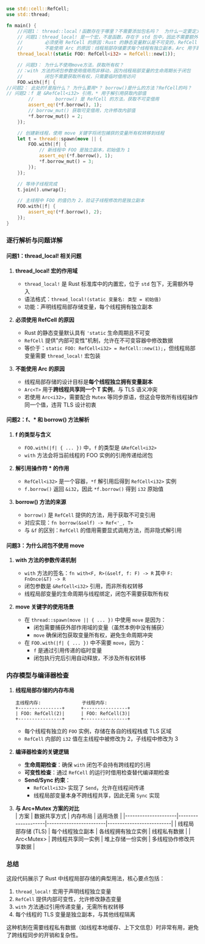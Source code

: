 ```rust
use std::cell::RefCell;
use std::thread;

fn main() {
    //问题1： thread::local！函数存在于哪里？不需要添加包名吗？  为什么一定要定义为RefCell？ 使用Arc指针 去创建一个存在堆上的变量不行吗？该变量实现了send方法就行吧？
    // 问题1：thread_local! 是一个宏，不是函数，存在于 std 包中，因此不需要额外导入。
    //        必须使用 RefCell 的原因：Rust 的静态变量默认是不可变的，RefCell 提供了内部可变性
    //        不能使用 Arc 的原因：线程局部存储要求每个线程有独立副本，Arc 用于跨线程共享同一实例
    thread_local!(static FOO: RefCell<i32> = RefCell::new(1));

    // 问题3： 为什么不使用move方法，获取所有权？
    //：with 方法的闭包参数使用借用而非移动，因为线程局部变量的生命周期长于闭包
    //        闭包不需要获取所有权，只需要临时借用访问
    FOO.with(|f| {
//问题2： 此处的f是指什么？ 为什么要用*？ borrow()是什么的方法？RefCell的吗？
// 问题2：f 是 &RefCell<i32> 引用，* 用于解引用获取内部值
        //        borrow() 是 RefCell 的方法，获取不可变借用
        assert_eq!(*f.borrow(), 1);
        // borrow_mut() 获取可变借用，允许修改内部值
        *f.borrow_mut() = 2;
    });

    // 创建新线程，使用 move 关键字将闭包捕获的变量所有权转移到线程
    let t = thread::spawn(move || {
        FOO.with(|f| {
            // 新线程中 FOO 是独立副本，初始值为 1
            assert_eq!(*f.borrow(), 1);
            *f.borrow_mut() = 3;
        });
    });

    // 等待子线程完成
    t.join().unwrap();

    // 主线程中 FOO 的值仍为 2，验证子线程修改的是独立副本
    FOO.with(|f| {
        assert_eq!(*f.borrow(), 2);
    });
}
```

### 逐行解析与问题详解

#### 问题1：thread_local! 相关问题
1. **thread_local! 宏的作用域**  
   - `thread_local!` 是 Rust 标准库中的内置宏，位于 `std` 包下，无需额外导入
   - 语法格式：`thread_local!(static 变量名: 类型 = 初始值)`
   - 功能：声明线程局部存储变量，每个线程拥有独立副本

2. **必须使用 RefCell 的原因**  
   - Rust 的静态变量默认具有 `'static` 生命周期且不可变
   - `RefCell` 提供"内部可变性"机制，允许在不可变容器中修改数据
   - 等价于：`static FOO: RefCell<i32> = RefCell::new(1);`，但线程局部变量需要 `thread_local!` 宏包装

3. **不能使用 Arc 的原因**  
   - 线程局部存储的设计目标是**每个线程独立拥有变量副本**
   - `Arc<T>` 用于**跨线程共享同一个 T 实例**，与 TLS 语义冲突
   - 若使用 `Arc<i32>`，需要配合 `Mutex` 等同步原语，但这会导致所有线程操作同一个值，违背 TLS 设计初衷

#### 问题2：f、* 和 borrow() 方法解析
1. **f 的类型与含义**  
   - `FOO.with(|f| { ... })` 中，`f` 的类型是 `&RefCell<i32>`
   - `with` 方法会将当前线程的 FOO 实例的引用传递给闭包

2. **解引用操作符 * 的作用**  
   - `RefCell<i32>` 是一个容器，`*f` 解引用后得到 `RefCell<i32>` 实例
   - `f.borrow()` 返回 `&i32`，因此 `*f.borrow()` 得到 `i32` 原始值

3. **borrow() 方法的来源**  
   - `borrow()` 是 `RefCell` 提供的方法，用于获取不可变引用
   - 对应实现：`fn borrow(&self) -> Ref<'_, T>`
   - 与 `&f` 的区别：`RefCell` 的借用需要显式调用方法，而非隐式解引用

#### 问题3：为什么闭包不使用 move
1. **with 方法的参数传递机制**  
   - `with` 方法的签名：`fn with<F, R>(&self, f: F) -> R` 其中 `F: FnOnce(&T) -> R`
   - 闭包参数是 `&RefCell<i32>` 引用，而非所有权转移
   - 线程局部变量的生命周期与线程绑定，闭包不需要获取所有权

2. **move 关键字的使用场景**  
   - 在 `thread::spawn(move || { ... })` 中使用 `move` 是因为：
     - 闭包需要捕获外部作用域的变量（虽然本例中没有捕获）
     - `move` 确保闭包获取变量所有权，避免生命周期冲突
   - 在 `FOO.with(|f| { ... })` 中不需要 `move`，因为：
     - `f` 是通过引用传递的临时变量
     - 闭包执行完后引用自动释放，不涉及所有权转移

### 内存模型与编译器检查

1. **线程局部存储的内存布局**  
   ```
   主线程内存:               子线程内存:
   +----------------+      +----------------+
   | FOO: RefCell(2)|      | FOO: RefCell(3)|
   +----------------+      +----------------+
   ```
   - 每个线程有独立的 `FOO` 实例，存储在各自的线程栈或 TLS 区域
   - `RefCell` 内部的 `i32` 值在主线程中被修改为 2，子线程中修改为 3

2. **编译器检查的关键逻辑**  
   - **生命周期检查**：确保 `with` 闭包不会持有跨线程的引用
   - **可变性检查**：通过 `RefCell` 的运行时借用检查替代编译期检查
   - **Send/Sync 约束**：
     - `RefCell<i32>` 实现了 `Send`，允许在线程间传递
     - 线程局部变量本身不跨线程共享，因此无需 `Sync` 实现

3. **与 Arc+Mutex 方案的对比**  
   | 方案                | 数据共享方式       | 内存布局               | 适用场景                 |
   |---------------------|--------------------|------------------------|--------------------------|
   | 线程局部存储 (TLS)  | 每个线程独立副本   | 各线程拥有独立实例     | 线程私有数据             |
   | Arc<Mutex<T>>       | 跨线程共享同一实例 | 堆上存储一份实例       | 多线程协作修改共享数据   |

### 总结
这段代码展示了 Rust 中线程局部存储的典型用法，核心要点包括：
1. `thread_local!` 宏用于声明线程独立变量
2. `RefCell` 提供内部可变性，允许修改静态变量
3. `with` 方法通过引用传递变量，无需所有权转移
4. 每个线程的 TLS 变量是独立副本，与其他线程隔离

这种机制在需要线程私有数据（如线程本地缓存、上下文信息）时非常有用，避免了跨线程同步的开销和复杂性。
